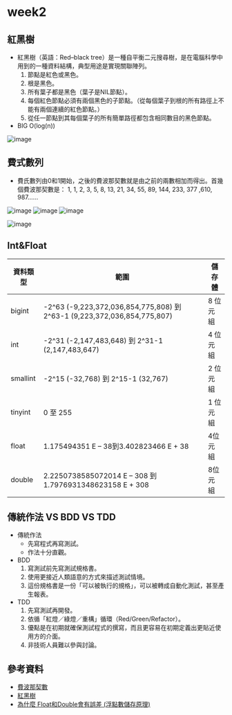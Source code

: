 # week2
## 紅黑樹
* 紅黑樹（英語：Red–black tree）是一種自平衡二元搜尋樹，是在電腦科學中用到的一種資料結構，典型用途是實現關聯陣列。
  1. 節點是紅色或黑色。
  2. 根是黑色。
  3. 所有葉子都是黑色（葉子是NIL節點）。
  4. 每個紅色節點必須有兩個黑色的子節點。（從每個葉子到根的所有路徑上不能有兩個連續的紅色節點。）
  5. 從任一節點到其每個葉子的所有簡單路徑都包含相同數目的黑色節點。
* BIG O(log(n))

![image](https://user-images.githubusercontent.com/62127656/134271375-1f8750f0-8a2d-4786-8a33-0a86bbac6ae3.png)
## 費式數列
* 費氏數列由0和1開始，之後的費波那契數就是由之前的兩數相加而得出。首幾個費波那契數是：
  1, 1, 2, 3, 5, 8, 13, 21, 34, 55, 89, 144, 233, 377 ,610, 987……
  
![image](https://user-images.githubusercontent.com/62127656/134272487-8d10a522-4993-4596-9c6b-f2855a6c11e0.png)
![image](https://user-images.githubusercontent.com/62127656/134272507-e360df4f-f71a-4e51-a8d6-83bd211ead41.png)
![image](https://user-images.githubusercontent.com/62127656/134272526-f20af444-3cd1-4cf9-937f-54a67b5bc292.png)

![image](https://user-images.githubusercontent.com/62127656/134272554-cffc7de2-1f77-4692-bfc4-b3d6c5bc8d58.png)
## Int&Float
資料類型 | 範圍 | 儲存體
---------|------|--------
bigint | -2^63 (-9,223,372,036,854,775,808) 到 2^63-1 (9,223,372,036,854,775,807) | 8 位元組
int | -2^31 (-2,147,483,648) 到 2^31-1 (2,147,483,647) | 4 位元組
smallint | -2^15 (-32,768) 到 2^15-1 (32,767) | 2 位元組
tinyint | 0 至 255 | 1 位元組
float | 1.175494351 E – 38到3.402823466 E + 38 | 4位元組
double | 2.2250738585072014 E – 308 到 1.7976931348623158 E + 308 | 8位元組
## 傳統作法 VS BDD VS TDD
* 傳統作法
  * 先寫程式再寫測試。
  * 作法十分直觀。 
* BDD 
  1.  寫測試前先寫測試規格書。
  2.  使用更接近人類語意的方式來描述測試情境。
  3.  這份規格書是一份「可以被執行的規格」，可以被轉成自動化測試，甚至產生報表。
* TDD
  1. 先寫測試再開發。
  2. 依循「紅燈／綠燈／重構」循環（Red/Green/Refactor）。
  3. 優點是在初期就確保測試程式的撰寫，而且更容易在初期定義出更貼近使用方的介面。 
  4. 非技術人員難以參與討論。
## 參考資料
* [費波那契數](https://zh.wikipedia.org/wiki/%E6%96%90%E6%B3%A2%E9%82%A3%E5%A5%91%E6%95%B0)
* [紅黑樹](https://zh.wikipedia.org/wiki/%E7%BA%A2%E9%BB%91%E6%A0%91)
* [為什麼 Float和Double會有誤差 (浮點數儲存原理)](https://dotblogs.com.tw/daniel/2018/11/10/161148)
